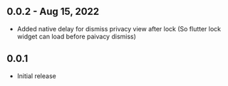 ## 0.0.2 - Aug 15, 2022

- Added native delay for dismiss privacy view after lock (So flutter lock widget can load before paivacy dismiss)

## 0.0.1

- Initial release
